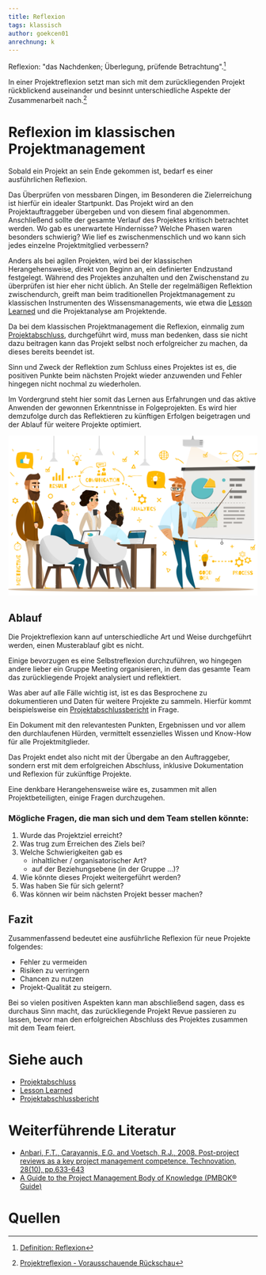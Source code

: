```yaml
---
title: Reflexion
tags: klassisch
author: goekcen01
anrechnung: k
---
```



Reflexion: "das Nachdenken; Überlegung, prüfende Betrachtung".[^1]

In einer Projektreflexion setzt man sich mit dem zurückliegenden Projekt rückblickend auseinander und besinnt unterschiedliche Aspekte der Zusammenarbeit nach.[^2]


# Reflexion im klassischen Projektmanagement 

Sobald ein Projekt an sein Ende gekommen ist, bedarf es einer ausführlichen Reflexion.

Das Überprüfen von messbaren Dingen, im Besonderen die Zielerreichung ist hierfür ein idealer Startpunkt. Das Projekt wird an den Projektauftraggeber übergeben und von diesem final abgenommen. Anschließend sollte der gesamte Verlauf des Projektes kritisch betrachtet werden. Wo gab es unerwartete Hindernisse? Welche Phasen waren besonders schwierig? Wie lief es zwischenmenschlich und wo kann sich jedes einzelne Projektmitglied verbessern?

Anders als bei agilen Projekten, wird bei der klassischen Herangehensweise, direkt von Beginn an, ein definierter Endzustand festgelegt. 
Während des Projektes anzuhalten und den Zwischenstand zu überprüfen ist hier eher nicht üblich.
An Stelle der regelmäßigen Reflektion zwischendurch, greift man beim traditionellen Projektmanagement zu klassischen Instrumenten des Wissensmanagements, wie etwa die [Lesson Learned](Lessons_Learned.md) und die Projektanalyse am Projektende.

Da bei dem klassischen Projektmanagement die Reflexion, einmalig zum [Projektabschluss](Projektabschluss.md), durchgeführt wird, muss man bedenken, dass sie nicht dazu beitragen kann das Projekt selbst noch erfolgreicher zu machen, da dieses bereits beendet ist.

Sinn und Zweck der Reflektion zum Schluss eines Projektes ist es, die positiven Punkte beim nächsten Projekt wieder anzuwenden und Fehler hingegen nicht nochmal zu wiederholen.

Im Vordergrund steht hier somit das Lernen aus Erfahrungen und das aktive Anwenden der gewonnen Erkenntnisse in Folgeprojekten. 
Es wird hier demzufolge durch das Reflektieren zu künftigen Erfolgen beigetragen und der Ablauf für weitere Projekte optimiert.

![Abbildung](Reflexion/what-is-project-management-process.png)

## Ablauf

Die Projektreflexion kann auf unterschiedliche Art und Weise durchgeführt werden, einen Musterablauf gibt es nicht.

Einige bevorzugen es eine Selbstreflexion durchzuführen, wo hingegen andere lieber ein Gruppe Meeting organisieren, in dem das gesamte Team das zurückliegende Projekt analysiert und reflektiert.

Was aber auf alle Fälle wichtig ist, ist es das Besprochene zu dokumentieren und Daten für weitere Projekte zu sammeln. Hierfür kommt beispielsweise ein [Projektabschlussbericht](Projektabschlussbericht.md) in Frage. 

Ein Dokument mit den relevantesten Punkten, Ergebnissen und vor allem den durchlaufenen Hürden, vermittelt essenzielles Wissen und Know-How für alle Projektmitglieder.

Das Projekt endet also nicht mit der Übergabe an den Auftraggeber, sondern erst mit dem erfolgreichen Abschluss, inklusive Dokumentation und Reflexion für zukünftige Projekte.

Eine denkbare Herangehensweise wäre es, zusammen mit allen Projektbeteiligten, einige Fragen durchzugehen. 

### Mögliche Fragen, die man sich und dem Team stellen könnte:
1.  Wurde das Projektziel erreicht? 
2.  Was trug zum Erreichen des Ziels bei?
3.  Welche Schwierigkeiten gab es
     -   inhaltlicher / organisatorischer Art?
     -   auf der Beziehungsebene (in der Gruppe ...)?
4.  Wie könnte dieses Projekt weitergeführt werden?
5.  Was haben Sie für sich gelernt?
6. Was können wir beim nächsten Projekt besser machen?


## Fazit

Zusammenfassend bedeutet eine ausführliche Reflexion für neue Projekte folgendes: 
* Fehler zu vermeiden
* Risiken zu verringern
* Chancen zu nutzen
* Projekt-Qualität zu steigern.

Bei so vielen positiven Aspekten kann man abschließend sagen, dass es durchaus Sinn macht, das zurückliegende Projekt Revue passieren zu lassen, bevor man den erfolgreichen Abschluss des Projektes zusammen mit dem Team feiert.




# Siehe auch

* [Projektabschluss](Projektabschluss.md)
* [Lesson Learned](Lessons_Learned.md)
* [Projektabschlussbericht](Projektabschlussbericht.md)

# Weiterführende Literatur

* [Anbari, F.T., Carayannis, E.G. and Voetsch, R.J., 2008. Post-project reviews as a key project management competence. Technovation, 28(10), pp.633-643](https://www.researchgate.net/profile/Robert-Voetsch/publication/245131310_Post-project_reviews_as_a_key_project_management_competence/links/5ebab3a4458515626ca18fe0/Post-project-reviews-as-a-key-project-management-competence.pdf)
* [A Guide to the Project Management Body of Knowledge (PMBOK® Guide)](https://www.pmi.org/pmbok-guide-standards/foundational/PMBOK)

# Quellen

[^1]: [Definition: Reflexion](https://www.duden.de/rechtschreibung/Reflexion)

[^2]: [Projektreflexion - Vorausschauende Rückschau](https://blog.internet-halunken.de/agiles-projektmanagement/projektreflexion-vorausschauende-rueckschau/)




